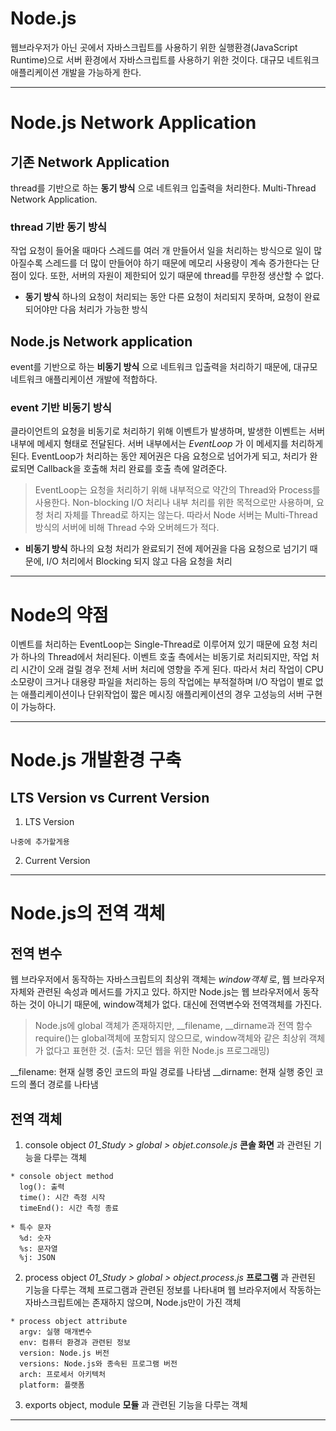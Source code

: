 # Node.js
  웹브라우저가 아닌 곳에서 자바스크립트를 사용하기 위한 실행환경(JavaScript Runtime)으로 서버 환경에서 자바스크립트를 사용하기 위한 것이다. 대규모 네트워크 애플리케이션 개발을 가능하게 한다.

***

# Node.js Network Application
## 기존 Network Application
  thread를 기반으로 하는 **동기 방식** 으로 네트워크 입출력을 처리한다. Multi-Thread Network Application.

### thread 기반 동기 방식
  작업 요청이 들어올 때마다 스레드를 여러 개 만들어서 일을 처리하는 방식으로 일이 많아질수록 스레드를 더 많이 만들어야 하기 때문에 메모리 사용량이 계속 증가한다는 단점이 있다. 또한, 서버의 자원이 제한되어 있기 때문에 thread를 무한정 생산할 수 없다.

  * **동기 방식**
    하나의 요청이 처리되는 동안 다른 요청이 처리되지 못하며, 요청이 완료되어야만 다음 처리가 가능한 방식

## Node.js Network application
  event를 기반으로 하는 **비동기 방식** 으로 네트워크 입출력을 처리하기 때문에, 대규모 네트워크 애플리케이션 개발에 적합하다.

### event 기반 비동기 방식
  클라이언트의 요청을 비동기로 처리하기 위해 이벤트가 발생하며, 발생한 이벤트는 서버 내부에 메세지 형태로 전달된다. 서버 내부에서는 *EventLoop* 가 이 메세지를 처리하게 된다. EventLoop가 처리하는 동안 제어권은 다음 요청으로 넘어가게 되고, 처리가 완료되면 Callback을 호출해 처리 완료를 호출 측에 알려준다.

  > EventLoop는 요청을 처리하기 위해 내부적으로 약간의 Thread와 Process를 사용한다. Non-blocking I/O 처리나 내부 처리를 위한 목적으로만 사용하며, 요청 처리 자체를 Thread로 하지는 않는다. 따라서 Node 서버는 Multi-Thread 방식의 서버에 비해 Thread 수와 오버헤드가 적다.

  * **비동기 방식**
    하나의 요청 처리가 완료되기 전에 제어권을 다음 요청으로 넘기기 때문에, I/O 처리에서 Blocking 되지 않고 다음 요청을 처리

***

# Node의 약점
  이벤트를 처리하는 EventLoop는 Single-Thread로 이루어져 있기 때문에 요청 처리가 하나의 Thread에서 처리된다. 이벤트 호출 측에서는 비동기로 처리되지만, 작업 처리 시간이 오래 걸릴 경우 전체 서버 처리에 영향을 주게 된다. 따라서 처리 작업이 CPU 소모량이 크거나 대용량 파일을 처리하는 등의 작업에는 부적절하며 I/O 작업이 별로 없는 애플리케이션이나 단위작업이 짧은 메시징 애플리케이션의 경우 고성능의 서버 구현이 가능하다.


***

# Node.js 개발환경 구축
## LTS Version vs Current Version
  1. LTS Version

    나중에 추가할게용

  2. Current Version

***

# Node.js의 전역 객체
## 전역 변수
  웹 브라우저에서 동작하는 자바스크립트의 최상위 객체는 *window객체* 로, 웹 브라우저 자체와 관련된 속성과 메서드를 가지고 있다. 하지만 Node.js는 웹 브라우저에서 동작하는 것이 아니기 때문에, window객체가 없다. 대신에 전역변수와 전역객체를 가진다.

  > Node.js에 global 객체가 존재하지만, \_\_filename, \_\_dirname과 전역 함수 require()는 global객체에 포함되지 않으므로, window객체와 같은 최상위 객체가 없다고 표현한 것. (출처: 모던 웹을 위한 Node.js 프로그래밍)

  \__filename: 현재 실행 중인 코드의 파일 경로를 나타냄
  \__dirname: 현재 실행 중인 코드의 폴더 경로를 나타냄

## 전역 객체
  1. console object
    *01_Study > global > objet.console.js*
    **콘솔 화면** 과 관련된 기능을 다루는 객체

    * console object method
      log(): 출력
      time(): 시간 측정 시작
      timeEnd(): 시간 측정 종료

    * 특수 문자
      %d: 숫자
      %s: 문자열
      %j: JSON

  2. process object
  *01_Study > global > object.process.js*
    **프로그램** 과 관련된 기능을 다루는 객체
    프로그램과 관련된 정보를 나타내며 웹 브라우저에서 작동하는 자바스크립트에는 존재하지 않으며, Node.js만이 가진 객체

    * process object attribute
      argv: 실행 매개변수
      env: 컴퓨터 환경과 관련된 정보
      version: Node.js 버전
      versions: Node.js와 종속된 프로그램 버전
      arch: 프로세서 아키텍처
      platform: 플랫폼

  3. exports object, module
    **모듈** 과 관련된 기능을 다루는 객체


***
